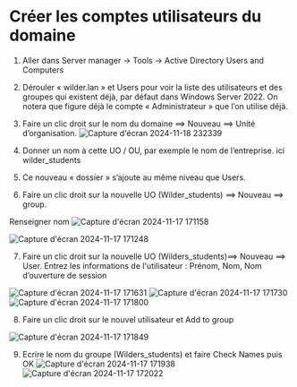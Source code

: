 # Créer les comptes utilisateurs du domaine


1. Aller dans Server manager → Tools → Active Directory Users and Computers

2. Dérouler « wilder.lan » et Users pour voir la liste des utilisateurs et des groupes qui existent déjà, par défaut dans Windows Server 2022. On notera que figure déjà le compte « Administrateur » que l’on utilise déjà.

3. Faire un clic droit sur le nom du domaine ==> Nouveau ==> Unité d’organisation. 
![Capture d'écran 2024-11-18 232339](https://github.com/user-attachments/assets/376e005e-51f1-484b-b1fd-60c8e66fd137)

4. Donner un nom à cette UO / OU, par exemple le nom de l’entreprise. ici wilder_students



5. Ce nouveau « dossier » s’ajoute au même niveau que Users.

6. Faire un clic droit sur la nouvelle UO (Wilder_students) ==> Nouveau ==> group.

Renseigner nom ![Capture d'écran 2024-11-17 171158](https://github.com/user-attachments/assets/0f816dd5-03fe-452e-ade2-a628d58016dc)

![Capture d'écran 2024-11-17 171248](https://github.com/user-attachments/assets/594926b8-4709-49e6-b006-946fdf3e87bc)

7. Faire un clic droit sur la nouvelle UO (Wilders_students)==> Nouveau ==> User.
Entrez les informations de l'utilisateur : Prénom, Nom, Nom d’ouverture de session

![Capture d'écran 2024-11-17 171631](https://github.com/user-attachments/assets/464d7609-239d-424b-bc19-e487184f8656)
![Capture d'écran 2024-11-17 171730](https://github.com/user-attachments/assets/ff99bb25-0cb5-4b7d-8d8e-bc6f579292f2)
![Capture d'écran 2024-11-17 171800](https://github.com/user-attachments/assets/91eb0b6a-256d-4c73-a310-54cdbc09cfe9)



8. Faire un clic droit sur le nouvel utilisateur et Add to group

![Capture d'écran 2024-11-17 171849](https://github.com/user-attachments/assets/43828130-7ead-492f-920a-af457652b86b)

9. Ecrire le nom du groupe (Wilders_students) et faire Check Names puis OK
![Capture d'écran 2024-11-17 171938](https://github.com/user-attachments/assets/8efe37c1-eae7-4bd7-af97-0ac0e47b0a38)
![Capture d'écran 2024-11-17 172022](https://github.com/user-attachments/assets/f9c66ac1-1f3c-4b11-ad9f-37d77fe80ead)



